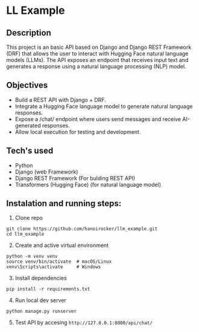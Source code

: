 # LL Example

## Description

This project is an basic API based on Django and Django REST Framework (DRF) that allows the user to interact with Hugging Face natural language models (LLMs). The API exposes an endpoint that receives input text and generates a response using a natural language processing (NLP) model.

## Objectives

- Build a REST API with Django + DRF.
- Integrate a Hugging Face language model to generate natural language responses.
- Expose a /chat/ endpoint where users send messages and receive AI-generated responses.
- Allow local execution for testing and development.

## Tech's used

- Python
- Django (web Framework)
- Django REST Framework (For bulding REST API)
- Transformers (Hugging Face) (for natural language model)

## Instalation and running steps:

1. Clone repo
```
git clone https://github.com/hanoirocker/llm_example.git
cd llm_example
```
2. Create and active virtual environment
```
python -m venv venv
source venv/bin/activate  # macOS/Linux
venv\Scripts\activate     # Windows
```
3. Install dependencies
```
pip install -r requirements.txt
```
4. Run local dev server
```
python manage.py runserver
```
5. Test API by accesing `http://127.0.0.1:8000/api/chat/`
